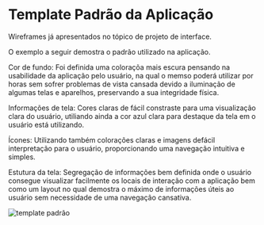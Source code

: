 # Template Padrão da Aplicação

Wireframes já apresentados no tópico de projeto de interface.

O exemplo a seguir demostra o padrão utilizado na aplicação.

Cor de fundo: Foi definida uma coloraçõa mais escura pensando na usabilidade da aplicação pelo usuário, na qual o memso poderá utilizar por horas sem sofrer problemas de vista cansada devido a iluminação de algumas telas e aparelhos, preservando a sua integridade física.

Informações de tela: Cores claras de fácil constraste para uma visualização clara do usuário, utiliando ainda a cor azul clara para destaque da tela em o usuário está utilizando.

Ícones: Utilizando também colorações claras e imagens defácil interpretação para o usuário, proporcionando uma navegação intuitiva e simples.

Estutura da tela: Segregação de informações bem definida onde o usuário consegue visualizar facilmente os locais de interação com a aplicação bem como um layout no qual demostra o máximo de informações úteis ao usuário sem necessidade de uma navegação cansativa.

![template padrão](https://user-images.githubusercontent.com/91069587/233789625-085a888c-113f-433e-97d0-fcb85a0162d1.jpg)
